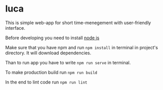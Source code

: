 # luca

This is simple web-app for short time-menegement with user-friendly interface.

Before developing you need to install [node js](https://nodejs.org/en/)

Make sure that you have npm and run `npm install` in terminal in project's directory.
It will download dependencies.


Than to run app you have to write `npm run serve` in terminal.


To make production build run `npm run build`

In the end to lint code run `npm run lint`
